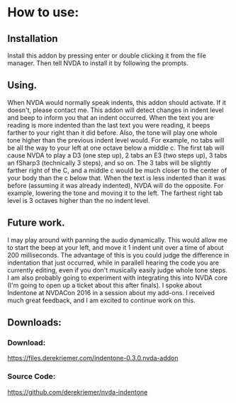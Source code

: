
# How to use:

## Installation

Install this addon by pressing enter or double clicking it from the file manager. Then tell NVDA to install it by following the prompts.

## Using.

When NVDA  would normally speak indents, this addon should activate. If it doesn't, please contact me.
This addon will detect changes in indent level and beep to inform you that an indent occurred. When the text you are reading is more indented than the last text you were reading, it beeps farther to your right than it did before.
Also, the tone will play one whole tone higher  than the previous indent level would. For example, no tabs will be all the way to your left at one octave below a middle c. The first tab will cause NVDA to play a D3 (one step up), 2 tabs an E3 (two steps up), 3 tabs an fSharp3 (technically 3 steps), and so on.
The 3 tabs will be slightly farther right of the C, and a middle c would be much closer to the center of your body than the c below that.
When the text is less indented than it was before (assuming it was already indented), NVDA will do the opposite. For example, lowering the tone and moving it to the left. The farthest right tab level is 3 octaves higher than the no indent level.


## Future work.

I may play around with panning the audio dynamically. This would allow me to start the beep at your left, and move it 1 indent unit over a time of about 200 milliseconds. The advantage of this is you could judge the difference in indentation that just occurred, while in parallell hearing the code you are currently editing, even if you don't musically easily judge whole tone steps. 
I am also probably going to experiment with integrating this into NVDA core (I'm going to open up a ticket about this after finals). I spoke about Indentone at NVDACon 2016 in a session about my add-ons. I received much great feedback, and I am excited to continue work on this. 
## Downloads:
### Download:
https://files.derekriemer.com/indentone-0.3.0.nvda-addon
### Source Code:
https://github.com/derekriemer/nvda-indentone